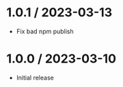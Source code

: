 1.0.1 / 2023-03-13
==================

  * Fix bad npm publish

1.0.0 / 2023-03-10
==================

  * Initial release
